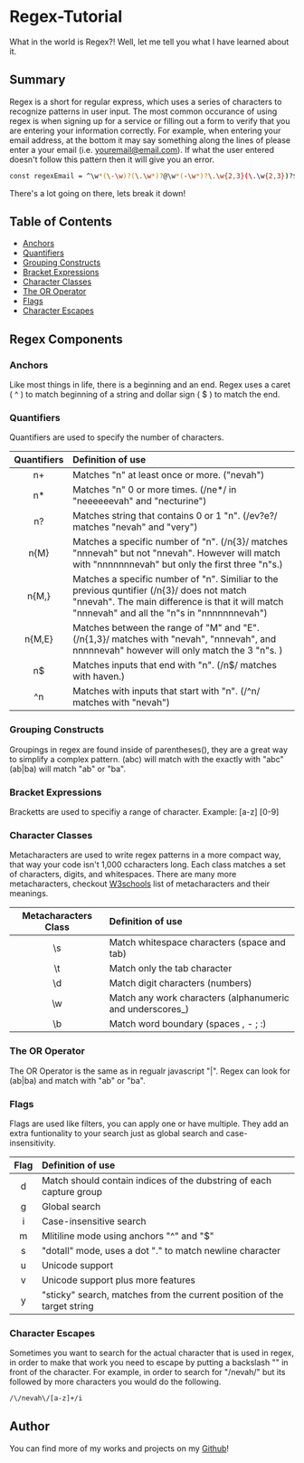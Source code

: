 # Regex-Tutorial

What in the world is Regex?! Well, let me tell you what I have learned about it.  

## Summary

Regex is a short for regular express, which uses a series of characters to recognize patterns in user input. The most common occurance of using regex is when signing up for a service or filling out a form to verify that you are entering your information correctly. For example, when entering your email address, at the bottom it may say something along the lines of please enter a your email (i.e. youremail@email.com). If what the user entered doesn't follow this pattern then it will give you an error. 

```bash
const regexEmail = ^\w*(\-\w)?(\.\w*)?@\w*(-\w*)?\.\w{2,3}(\.\w{2,3})?$;
```

There's a lot going on there, lets break it down!

## Table of Contents

- [Anchors](#anchors)
- [Quantifiers](#quantifiers)
- [Grouping Constructs](#grouping-constructs)
- [Bracket Expressions](#bracket-expressions)
- [Character Classes](#character-classes)
- [The OR Operator](#the-or-operator)
- [Flags](#flags)
- [Character Escapes](#character-escapes)

## Regex Components

### Anchors

Like most things in life, there is a beginning and an end. Regex uses a caret ( ^ ) to match beginning of a string and dollar sign ( $ ) to match the end. 

### Quantifiers

Quantifiers are used to specify the number of characters.

| Quantifiers | Definition of use |
|:---:|:---|
|n+| Matches "n" at least once or more. ("nevah") |
|n*| Matches "n" 0 or more times. (/ne*/ in "neeeeeevah" and "necturine") |
|n?| Matches string that contains 0 or 1 "n". (/ev?e?/ matches "nevah" and "very")|
|n{M}| Matches a specific number of "n". (/n{3}/ matches "nnnevah" but not "nnevah". However will match with "nnnnnnnevah" but only the first three "n"s.) |
|n{M,}| Matches a specific number of "n". Similiar to the previous quntifier (/n{3}/ does  not match "nnevah". The main difference is that it will match "nnnevah" and all the "n"s in "nnnnnnnevah") |
|n{M,E}| Matches between the range of "M" and "E". (/n{1,3}/ matches with "nevah", "nnnevah", and nnnnnevah" however will only match the 3 "n"s. ) |
|n$| Matches inputs that end with "n". (/n$/ matches with haven.) |
|^n| Matches with inputs that start with "n". (/^n/ matches with "nevah") |

### Grouping Constructs

Groupings in regex are found inside of parentheses(), they are a great way to simplify a complex pattern. 
(abc) will match with the exactly with "abc"
(ab|ba) will match "ab" or "ba".

### Bracket Expressions

Bracketts are used to specifiy a range of character. 
Example: [a-z]  [0-9]

### Character Classes

Metacharacters are used to write regex patterns in a more compact way, that way your code isn't 1,000 ccharacters long. Each class matches a set of characters, digits, and whitespaces.
There are many more metacharacters, checkout <a href="https://www.w3schools.com/jsref/jsref_obj_regexp.asp">W3schools</a> list of metacharacters and their meanings.

| Metacharacters Class | Definition of use |
|:---:|:---|
|\s| Match whitespace characters (space and tab) |
|\t| Match only the tab character |
|\d| Match digit characters (numbers) |
|\w| Match any work characters (alphanumeric and underscores_) |
|\b| Match word boundary (spaces , - ; :) |


### The OR Operator

The OR Operator is the same as in regualr javascript "|". Regex can look for (ab|ba) and match with "ab" or "ba". 

### Flags

Flags are used like filters, you can apply one or have multiple. They add an extra funtionality to your search just as global search and case- insensitivity.

|Flag| Definition of use |
|:---:|:---|
|d| Match should contain indices of the dubstring of each capture group |
|g| Global search|
|i| Case-insensitive search |
|m| Mlitiline mode using anchors "^" and "$"  |
|s| "dotall" mode, uses a dot "." to match newline character |
|u| Unicode support |
|v| Unicode support plus more features |
|y| "sticky" search, matches from the current position of the target string |

### Character Escapes

Sometimes you want to search for the actual character that is used in regex, in order to make that work you need to escape  by putting a backslash "\" in front of the character. For example, in order to search for "/nevah/" but its followed by more characters you would do the following. 

```bash
/\/nevah\/[a-z]+/i
```

## Author

You can find more of my works and projects on my <a href='https://github.com/nevah-evans'>Github</a>!